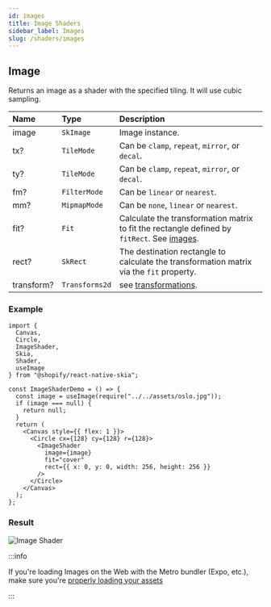 ```yaml
---
id: images
title: Image Shaders
sidebar_label: Images
slug: /shaders/images
---
```


## Image

Returns an image as a shader with the specified tiling.
It will use cubic sampling.

| Name       | Type           |  Description                       |
|:-----------|:---------------|:-----------------------------------|
| image      | `SkImage`      | Image instance. |
| tx?        | `TileMode`     | Can be `clamp`, `repeat`, `mirror`, or `decal`. |
| ty?        | `TileMode`     | Can be `clamp`, `repeat`, `mirror`, or `decal`. |
| fm?        | `FilterMode`   | Can be `linear` or `nearest`. |
| mm?        | `MipmapMode`   | Can be `none`, `linear` or `nearest`. |
| fit?       | `Fit`          | Calculate the transformation matrix to fit the rectangle defined by `fitRect`. See [images](/docs/images). |
| rect?      | `SkRect`       | The destination rectangle to calculate the transformation matrix via the `fit` property. |
| transform? | `Transforms2d` | see [transformations](/docs/group#transformations). |

### Example
```tsx twoslash
import {
  Canvas,
  Circle,
  ImageShader,
  Skia,
  Shader,
  useImage
} from "@shopify/react-native-skia";

const ImageShaderDemo = () => {
  const image = useImage(require("../../assets/oslo.jpg"));
  if (image === null) {
    return null;
  }
  return (
    <Canvas style={{ flex: 1 }}>
      <Circle cx={128} cy={128} r={128}>
        <ImageShader
          image={image}
          fit="cover"
          rect={{ x: 0, y: 0, width: 256, height: 256 }}
        />
      </Circle>
    </Canvas>
  );
};
```
### Result
![Image Shader](assets/image.png)


:::info

If you're loading Images on the Web with the Metro bundler (Expo, etc.), make sure you're [properly loading your assets](https://shopify.github.io/react-native-skia/docs/getting-started/web#loading-assets-on-the-web)

:::